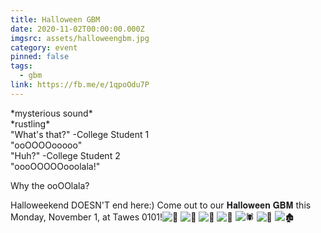 ```yaml
---
title: Halloween GBM
date: 2020-11-02T00:00:00.000Z
imgsrc: assets/halloweengbm.jpg
category: event
pinned: false
tags:
  - gbm
link: https://fb.me/e/1qpoOdu7P
---
```

\*mysterious sound\*\
\*rustling\*\
"What's that?" -College Student 1\
"ooOOOOooooo"\
"Huh?" -College Student 2\
"oooOOOOOooolala!"

Why the ooOOlala?

Halloweekend DOESN'T end here:) Come out to our 𝐇𝐚𝐥𝐥𝐨𝐰𝐞𝐞𝐧 𝐆𝐁𝐌 this Monday, November 1, at Tawes 0101!![🎃](https://static.xx.fbcdn.net/images/emoji.php/v9/t86/1/16/1f383.png) ![🧟](https://static.xx.fbcdn.net/images/emoji.php/v9/t13/1/16/1f9df.png) ![👻](https://static.xx.fbcdn.net/images/emoji.php/v9/td7/1/16/1f47b.png) ![🧡](https://static.xx.fbcdn.net/images/emoji.php/v9/tfd/1/16/1f9e1.png) ![🕷](https://static.xx.fbcdn.net/images/emoji.php/v9/t6d/1/16/1f577.png) ![🍬](https://static.xx.fbcdn.net/images/emoji.php/v9/t78/1/16/1f36c.png) ![🏚](https://static.xx.fbcdn.net/images/emoji.php/v9/t8/1/16/1f3da.png)